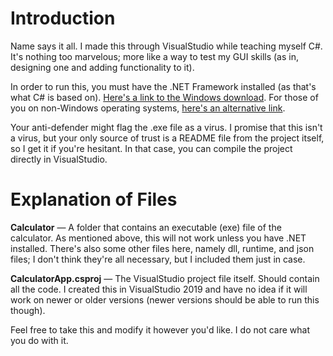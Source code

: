 # Introduction
Name says it all. I made this through VisualStudio while teaching myself C#. It's nothing too marvelous; more like a way to test my GUI skills (as in, designing one and adding functionality to it). 

In order to run this, you must have the .NET Framework installed (as that's what C# is based on). [Here's a link to the Windows download](https://dotnet.microsoft.com/en-us/download/dotnet-framework). For those of you on non-Windows operating systems, [here's an alternative link](https://dotnet.microsoft.com/en-us/download).

Your anti-defender might flag the .exe file as a virus. I promise that this isn't a virus, but your only source of trust is a README file from the project itself, so I get it if you're hesitant. In that case, you can compile the project directly in VisualStudio.

# Explanation of Files
**Calculator** — A folder that contains an executable (exe) file of the calculator. As mentioned above, this will not work unless you have .NET installed. There's also some other files here, namely dll, runtime, and json files; I don't think they're all necessary, but I included them just in case.

**CalculatorApp.csproj** — The VisualStudio project file itself. Should contain all the code. I created this in VisualStudio 2019 and have no idea if it will work on newer or older versions (newer versions should be able to run this though).

Feel free to take this and modify it however you'd like. I do not care what you do with it.
